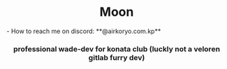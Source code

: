 <h1 align="center">Moon</h1>
- How to reach me on discord: **@airkoryo.com.kp**

<h3 align="center">professional wade-dev for konata club (luckly not a veloren gitlab furry dev)</h3>
